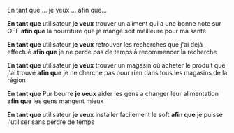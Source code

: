 En tant que ...  je veux ... afin que...

**En tant que** utilisateur **je veux** trouver un aliment qui a une bonne note sur OFF **afin que** la nourriture  que je mange soit meilleure pour ma santé

**En tant que** utilisateur **je veux** retrouver les recherches que j'ai déjà effectué **afin que** je ne perde pas de temps à recommencer la recherche

**En tant que** utilisateur **je veux** trouver un magasin où acheter le produit que j'ai trouvé **afin que** je ne cherche pas pour rien dans tous les magasins de la région

**En tant que** Pur beurre **je veux** aider les gens a changer leur alimentation **afin que** les gens mangent mieux

**En tant que** utilisateur **je veux** installer facilement le soft **afin que** je puisse l'utiliser sans perdre de temps

